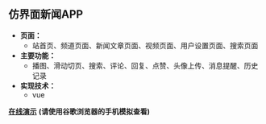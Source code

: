 ## 仿界面新闻APP

* **页面：**
  * 站首页、频道页面、新闻文章页面、视频页面、用户设置页面、搜索页面
* **主要功能：**
  * 播图、滑动切页、搜索、评论、回复、点赞、头像上传、消息提醒、历史记录
* **实现技术：**
  * vue

**[在线演示](http://loisluo.com/app)**
**(请使用谷歌浏览器的手机模拟查看)**
